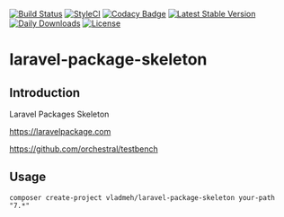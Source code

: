 [![Build Status](https://travis-ci.org/vladmeh/laravel-package-skeleton.svg?branch=main)](https://travis-ci.org/vladmeh/laravel-package-skeleton)
[![StyleCI](https://github.styleci.io/repos/307688256/shield?branch=main)](https://github.styleci.io/repos/307688256?branch=main)
[![Codacy Badge](https://app.codacy.com/project/badge/Grade/85a2fa711bb447a790fef4a2a4b26888)](https://www.codacy.com/gh/vladmeh/laravel-package-skeleton/dashboard?utm_source=github.com&amp;utm_medium=referral&amp;utm_content=vladmeh/laravel-package-skeleton&amp;utm_campaign=Badge_Grade)
[![Latest Stable Version](https://poser.pugx.org/vladmeh/laravel-package-skeleton/v)](//packagist.org/packages/vladmeh/laravel-package-skeleton) 
[![Daily Downloads](https://poser.pugx.org/vladmeh/laravel-package-skeleton/d/daily)](//packagist.org/packages/vladmeh/laravel-package-skeleton)
[![License](https://poser.pugx.org/vladmeh/laravel-package-skeleton/license)](//packagist.org/packages/vladmeh/laravel-package-skeleton)

# laravel-package-skeleton

## Introduction

Laravel Packages Skeleton

https://laravelpackage.com

https://github.com/orchestral/testbench

## Usage

```shell script
composer create-project vladmeh/laravel-package-skeleton your-path "7.*"
```